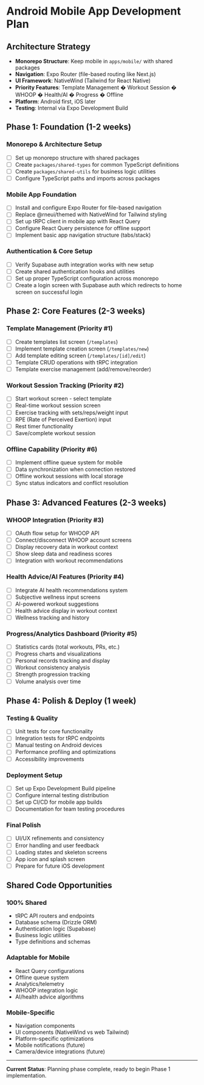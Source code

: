 # Android Mobile App Development Plan

## Architecture Strategy
- **Monorepo Structure**: Keep mobile in `apps/mobile/` with shared packages
- **Navigation**: Expo Router (file-based routing like Next.js)
- **UI Framework**: NativeWind (Tailwind for React Native)
- **Priority Features**: Template Management � Workout Session � WHOOP � Health/AI � Progress � Offline
- **Platform**: Android first, iOS later
- **Testing**: Internal via Expo Development Build

## Phase 1: Foundation (1-2 weeks)

### Monorepo & Architecture Setup
- [ ] Set up monorepo structure with shared packages
- [ ] Create `packages/shared-types` for common TypeScript definitions
- [ ] Create `packages/shared-utils` for business logic utilities
- [ ] Configure TypeScript paths and imports across packages

### Mobile App Foundation
- [ ] Install and configure Expo Router for file-based navigation
- [ ] Replace @rneui/themed with NativeWind for Tailwind styling
- [ ] Set up tRPC client in mobile app with React Query
- [ ] Configure React Query persistence for offline support
- [ ] Implement basic app navigation structure (tabs/stack)

### Authentication & Core Setup
- [ ] Verify Supabase auth integration works with new setup
- [ ] Create shared authentication hooks and utilities
- [ ] Set up proper TypeScript configuration across monorepo
- [ ] Create a login screen with Supabase auth which redirects to home screen on successful login

## Phase 2: Core Features (2-3 weeks)

### Template Management (Priority #1)
- [ ] Create templates list screen (`/templates`)
- [ ] Implement template creation screen (`/templates/new`)
- [ ] Add template editing screen (`/templates/[id]/edit`)
- [ ] Template CRUD operations with tRPC integration
- [ ] Template exercise management (add/remove/reorder)

### Workout Session Tracking (Priority #2)
- [ ] Start workout screen - select template
- [ ] Real-time workout session screen
- [ ] Exercise tracking with sets/reps/weight input
- [ ] RPE (Rate of Perceived Exertion) input
- [ ] Rest timer functionality
- [ ] Save/complete workout session

### Offline Capability (Priority #6)
- [ ] Implement offline queue system for mobile
- [ ] Data synchronization when connection restored
- [ ] Offline workout sessions with local storage
- [ ] Sync status indicators and conflict resolution

## Phase 3: Advanced Features (2-3 weeks)

### WHOOP Integration (Priority #3)
- [ ] OAuth flow setup for WHOOP API
- [ ] Connect/disconnect WHOOP account screens
- [ ] Display recovery data in workout context
- [ ] Show sleep data and readiness scores
- [ ] Integration with workout recommendations

### Health Advice/AI Features (Priority #4)
- [ ] Integrate AI health recommendations system
- [ ] Subjective wellness input screens
- [ ] AI-powered workout suggestions
- [ ] Health advice display in workout context
- [ ] Wellness tracking and history

### Progress/Analytics Dashboard (Priority #5)
- [ ] Statistics cards (total workouts, PRs, etc.)
- [ ] Progress charts and visualizations
- [ ] Personal records tracking and display
- [ ] Workout consistency analysis
- [ ] Strength progression tracking
- [ ] Volume analysis over time

## Phase 4: Polish & Deploy (1 week)

### Testing & Quality
- [ ] Unit tests for core functionality
- [ ] Integration tests for tRPC endpoints
- [ ] Manual testing on Android devices
- [ ] Performance profiling and optimizations
- [ ] Accessibility improvements

### Deployment Setup
- [ ] Set up Expo Development Build pipeline
- [ ] Configure internal testing distribution
- [ ] Set up CI/CD for mobile app builds
- [ ] Documentation for team testing procedures

### Final Polish
- [ ] UI/UX refinements and consistency
- [ ] Error handling and user feedback
- [ ] Loading states and skeleton screens
- [ ] App icon and splash screen
- [ ] Prepare for future iOS development

## Shared Code Opportunities

### 100% Shared
- tRPC API routers and endpoints
- Database schema (Drizzle ORM)
- Authentication logic (Supabase)
- Business logic utilities
- Type definitions and schemas

### Adaptable for Mobile
- React Query configurations
- Offline queue system
- Analytics/telemetry
- WHOOP integration logic
- AI/health advice algorithms

### Mobile-Specific
- Navigation components
- UI components (NativeWind vs web Tailwind)
- Platform-specific optimizations
- Mobile notifications (future)
- Camera/device integrations (future)

---

**Current Status**: Planning phase complete, ready to begin Phase 1 implementation.